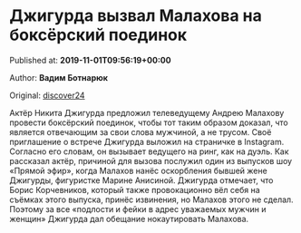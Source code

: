 
# Джигурда вызвал Малахова на боксёрский поединок

Published at: **2019-11-01T09:56:19+00:00**

Author: **Вадим Ботнарюк**

Original: [discover24](https://discover24.ru/2019/11/dzhigurda-vyzval-malahova-na-boksyorskiy-poedinok/)

Актёр Никита Джигурда предложил телеведущему Андрею Малахову провести боксёрский поединок, чтобы тот таким образом доказал, что является отвечающим за свои слова мужчиной, а не трусом.
Своё приглашение о встрече Джигурда выложил на страничке в Instagram. Согласно его словам, он вызывает ведущего на ринг, как на дуэль.
Как рассказал актёр, причиной для вызова послужил один из выпусков шоу «Прямой эфир», когда Малахов нанёс оскорбления бывшей жене Джигурды, фигуристке Марине Анисиной. Джигурда отмечает, что Борис Корчевников, который также провокационно вёл себя на съёмках этого выпуска, принёс извинения, но Малахов этого не сделал.
Поэтому за все «подлости и фейки в адрес уважаемых мужчин и женщин» Джигурда дал обещание нокаутировать Малахова.
